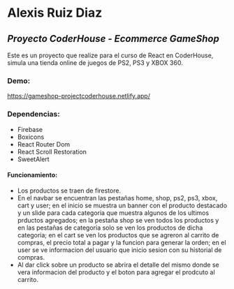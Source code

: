 # Alexis Ruiz Diaz

## _Proyecto CoderHouse - Ecommerce GameShop_

Este es un proyecto que realize para el curso de React en CoderHouse, simula una tienda online de juegos de PS2, PS3 y XBOX 360.

### Demo:
https://gameshop-projectcoderhouse.netlify.app/

### Dependencias:

-   Firebase
-   Boxicons
-   React Router Dom
-   React Scroll Restoration
-   SweetAlert

#### Funcionamiento:

-   Los productos se traen de firestore.
-   En el navbar se encuentran las pestañas home, shop, ps2, ps3, xbox, cart y user; en el inicio se muestra un banner con el producto destacado y un slide para cada categoria que muestra algunos de los ultimos prductos agregados; en la pestaña shop se ven todos los productos y en las pestañas de categoria solo se ven los productos de dicha categoria; en el cart se ven los productos que se agreron al carrito de compras, el precio total a pagar y la funcion para generar la orden; en el user se ve informacion del usuario que inicio sesion con su historial de compras.
-   Al dar click sobre un producto se abrira el detalle del mismo donde se vera informacion del producto y el boton para agregar el prodcuto al carrito.

